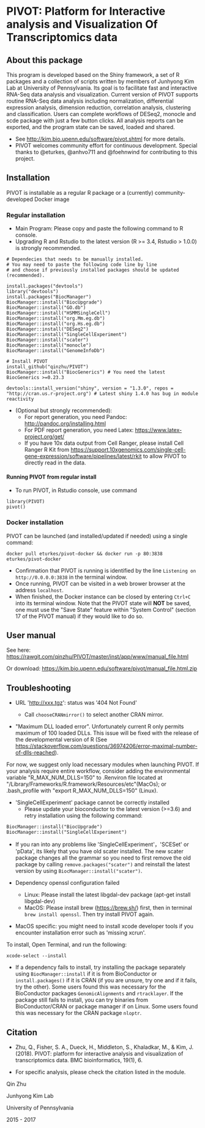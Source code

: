 # PIVOT: Platform for Interactive analysis and Visualization Of Transcriptomics data

## About this package

This program is developed based on the Shiny framework, a set of R packages and a 
collection of scripts written by members of Junhyong Kim Lab at University of Pennsylvania. 
Its goal is to facilitate fast and interactive RNA-Seq data analysis and visualization. 
Current version of PIVOT supports routine RNA-Seq data analysis including normalization, 
differential expression analysis, dimension reduction, correlation analysis, clustering and 
classification. Users can complete workflows of DESeq2, monocle and scde package with
just a few button clicks. All analysis reports can be exported, and the program state can be
saved, loaded and shared.

  * See http://kim.bio.upenn.edu/software/pivot.shtml for more details.
  * PIVOT welcomes community effort for continuous development. Special thanks to @eturkes, @anhvo711 and @foehnwind for contributing to this project.

## Installation

PIVOT is installable as a regular R package or a (currently) community-developed Docker image

### Regular installation

  * Main Program: Please copy and paste the following command to R console. 
  * Upgrading R and Rstudio to the latest version (R >= 3.4, Rstudio > 1.0.0) is strongly recommended. 

```
# Dependecies that needs to be manually installed.
# You may need to paste the following code line by line 
# and choose if previously installed packages should be updated (recommended).

install.packages("devtools") 
library("devtools")
install.packages("BiocManager")
BiocManager::install("BiocUpgrade") 
BiocManager::install("GO.db")
BiocManager::install("HSMMSingleCell")
BiocManager::install("org.Mm.eg.db")
BiocManager::install("org.Hs.eg.db")
BiocManager::install("DESeq2")
BiocManager::install("SingleCellExperiment")
BiocManager::install("scater")
BiocManager::install("monocle")
BiocManager::install("GenomeInfoDb")

# Install PIVOT
install_github("qinzhu/PIVOT")
BiocManager::install("BiocGenerics") # You need the latest BiocGenerics >=0.23.3

devtools::install_version("shiny", version = "1.3.0", repos = "http://cran.us.r-project.org") # Latest shiny 1.4.0 has bug in module reactivity
```
 * (Optional but strongly recommended):
   * For report generation, you need Pandoc: http://pandoc.org/installing.html
   * For PDF report generation, you need Latex: https://www.latex-project.org/get/
   * If you have 10x data output from Cell Ranger, please install Cell Ranger R Kit from https://support.10xgenomics.com/single-cell-gene-expression/software/pipelines/latest/rkit
   to allow PIVOT to directly read in the data.

#### Running PIVOT from regular install

  * To run PIVOT, in Rstudio console, use command 
```
library(PIVOT)
pivot()
```

### Docker installation

PIVOT can be launched (and installed/updated if needed) using a single command:
```
docker pull eturkes/pivot-docker && docker run -p 80:3838 eturkes/pivot-docker
```
* Confirmation that PIVOT is running is identified by the line `Listening on http://0.0.0.0:3838` in the terminal window.
* Once running, PIVOT can be visited in a web brower browser at the address `localhost`.
* When finished, the Docker instance can be closed by entering `Ctrl+C` into its terminal window. Note that the PIVOT state will **NOT** be saved, one must use the "Save State" feature within "System Control" (section 17 of the PIVOT manual) if they would like to do so.

## User manual

See here: https://rawgit.com/qinzhu/PIVOT/master/inst/app/www/manual_file.html 

Or download: https://kim.bio.upenn.edu/software/pivot/manual_file.html.zip

## Troubleshooting

 * URL 'http://xxx.tgz': status was '404 Not Found'
   * Call `chooseCRANmirror()` to select another CRAN mirror.
   
 * "Maximum DLL loaded error". Unfortunately current R only permits maximum of 100 loaded DLLs. This issue will be fixed with the release of the developmental version of R (See https://stackoverflow.com/questions/36974206/error-maximal-number-of-dlls-reached). 
 
 For now, we suggest only load necessary modules when launching PIVOT. If your analysis require entire workflow, consider adding the environmental variable "R_MAX_NUM_DLLS=150" to .Renviron file located at "/Library/Frameworks/R.framework/Resources/etc"(MacOs); or .bash_profile with "export R_MAX_NUM_DLLS=150" (Linux). 
  
 * 'SingleCellExperiment' package cannot be correctly installed
    * Please update your bioconductor to the latest version (>=3.6) and retry installation using the following command:
 
 ```
BiocManager::install("BiocUpgrade") 
BiocManager::install("SingleCellExperiment")
```
 
 * If you ran into any problems like 'SingleCellExperiment'，'SCESet' or 'pData', its likely that you have old scater installed. The new scater package changes all the grammar so you need to first remove the old package by calling `remove.packages("scater")` and reinstall the latest version by using `BiocManager::install("scater")`.
   
 * Dependency openssl configuration failed
   * Linux: Please install the latest libgdal-dev package (apt-get install libgdal-dev)
   * MacOS: Please install brew (https://brew.sh/) first, then in terminal `brew install openssl`. Then try install PIVOT again.
  
 * MacOS specific: you might need to install xcode developer tools if you encounter installation error such as 'missing xcrun'.
 
 To install, Open Terminal, and run the following:

`xcode-select --install`

 * If a dependency fails to install, try installing the package separately using `BiocManager::install` if it is from BioConductor or `install.packages()` if it is CRAN (if you are unsure, try one and if it fails, try the other). Some users found this was necessary for the BioConductor packages `GenomicAlignments` and `rtracklayer`. If the package still fails to install, you can try binaries from BioConductor/CRAN or package manager if on Linux. Some users found this was necessary for the CRAN package `nloptr`.
 
## Citation

* Zhu, Q., Fisher, S. A., Dueck, H., Middleton, S., Khaladkar, M., & Kim, J. (2018). PIVOT: platform for interactive analysis and visualization of transcriptomics data. BMC bioinformatics, 19(1), 6.

* For specific analysis, please check the citation listed in the module.



Qin Zhu

Junhyong Kim Lab

University of Pennsylvania

2015 - 2017
